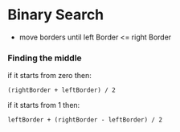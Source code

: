 # Binary Search
- move borders until left Border <= right Border

### Finding the middle
if it starts from zero then:

`(rightBorder + leftBorder) / 2`

if it starts from 1 then:

`leftBorder + (rightBorder - leftBorder) / 2`
